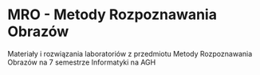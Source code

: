 # MRO - Metody Rozpoznawania Obrazów
Materiały i rozwiązania laboratoriów z przedmiotu Metody Rozpoznawania Obrazów na 7 semestrze Informatyki na AGH
